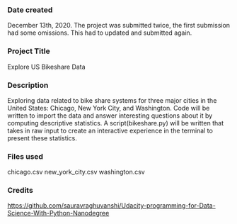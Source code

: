 ### Date created
December 13th, 2020. The project was submitted twice, the first submission had some omissions. This had to updated and submitted again.

### Project Title
Explore US Bikeshare Data

### Description
Exploring data related to bike share systems for three major cities in the United States: Chicago, New York City, and Washington. Code will be written to import the data and answer interesting questions about it by computing descriptive statistics. A script(bikeshare.py) will be written that takes in raw input to create an interactive experience in the terminal to present these statistics.

### Files used
chicago.csv
new_york_city.csv
washington.csv

### Credits
https://github.com/sauravraghuvanshi/Udacity-programming-for-Data-Science-With-Python-Nanodegree


